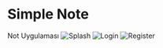 # Simple Note
 Not Uygulaması
![Splash](https://user-images.githubusercontent.com/101592634/232333689-6c406997-c29e-4773-a1cd-16f72389cbb2.png) ![Login](https://user-images.githubusercontent.com/101592634/232333698-118fe85b-c5bf-4140-8e91-182af9b25efd.png) ![Register](https://user-images.githubusercontent.com/101592634/232333701-5ba88135-8435-4c5f-af8b-09c03389f4b5.png)






